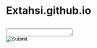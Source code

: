 # Extahsi.github.io

<!doctype html>
  <html>
    <head>
    <title>Termino.js Basic Example</title>
    </head>
    <body>
      <div id="terminal">
      <pre><code class="termino-console"></code></pre>
      <textarea class="termino-input" rows="1" wrap="hard"></textarea>
      </div>
      <script type="module">
        import {Termino} from 'https://cdn.jsdelivr.net/gh/MarketingPipeline/Termino.js@v1.0.0/dist/termino.min.js';
        let term= Termino(document.getElementById("terminal"))
        term.echo("Hello world from https://github.com/MarketingPipeline")
      </script>
    </body>
  </html>


<form name="PrePage" method = "post" action = "https://Simplecheckout.authorize.net/payment/CatalogPayment.aspx"> <input type = "hidden" name = "LinkId" value ="b335b74f-72bf-4a67-a445-533ee259cfb9" /> <input type = "image" src ="//content.authorize.net/images/donate-gold.gif" /> </form>

